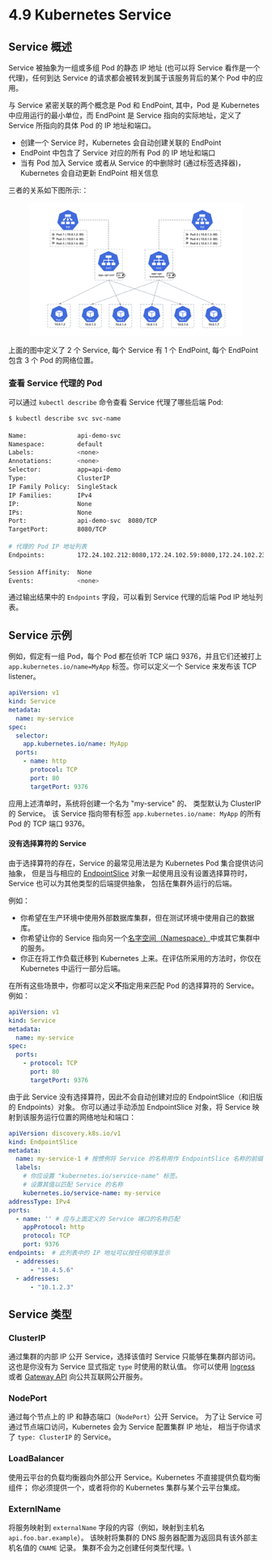 # 4.9 Kubernetes Service

## Service 概述 <a href="#service-gai-shu" id="service-gai-shu"></a>

Service 被抽象为一组或多组 Pod 的静态 IP 地址 (也可以将 Service 看作是一个代理)，任何到达 Service 的请求都会被转发到属于该服务背后的某个 Pod 中的应用。

与 Service 紧密关联的两个概念是 Pod 和 EndPoint, 其中，Pod 是 Kubernetes 中应用运行的最小单位，而 EndPoint 是 Service 指向的实际地址，定义了 Service 所指向的具体 Pod 的 IP 地址和端口。

* 创建一个 Service 时，Kubernetes 会自动创建关联的 EndPoint
* EndPoint 中包含了 Service 对应的所有 Pod 的 IP 地址和端口
* 当有 Pod 加入 Service 或者从 Service 的中删除时 (通过标签选择器)，Kubernetes 会自动更新 EndPoint 相关信息

三者的关系如下图所示:：

<figure><img src="../../.gitbook/assets/截屏2024-07-17 12.18.56_副本.png" alt=""><figcaption></figcaption></figure>

上面的图中定义了 2 个 Service, 每个 Service 有 1 个 EndPoint, 每个 EndPoint 包含 3 个 Pod 的网络位置。

### 查看 Service 代理的 Pod

可以通过 `kubectl describe` 命令查看 Service 代理了哪些后端 Pod:

```bash
$ kubectl describe svc svc-name

Name:              api-demo-svc
Namespace:         default
Labels:            <none>
Annotations:       <none>
Selector:          app=api-demo
Type:              ClusterIP
IP Family Policy:  SingleStack
IP Families:       IPv4
IP:                None
IPs:               None
Port:              api-demo-svc  8080/TCP
TargetPort:        8080/TCP

# 代理的 Pod IP 地址列表
Endpoints:         172.24.102.212:8080,172.24.102.59:8080,172.24.102.23:8080 + 2 more...

Session Affinity:  None
Events:            <none>
```

通过输出结果中的 `Endpoints` 字段，可以看到 Service 代理的后端 Pod IP 地址列表。

## Service 示例 <a href="#service-shi-li" id="service-shi-li"></a>

例如，假定有一组 Pod，每个 Pod 都在侦听 TCP 端口 9376，并且它们还被打上 `app.kubernetes.io/name=MyApp` 标签。你可以定义一个 Service 来发布该 TCP  listener。

```yaml
apiVersion: v1
kind: Service
metadata:
  name: my-service
spec:
  selector:
    app.kubernetes.io/name: MyApp
  ports:
    - name: http
      protocol: TCP
      port: 80
      targetPort: 9376
```

应用上述清单时，系统将创建一个名为 "my-service" 的、 类型默认为 ClusterIP 的 Service。 该 Service 指向带有标签 `app.kubernetes.io/name: MyApp` 的所有 Pod 的 TCP 端口 9376。

#### 没有选择算符的 Service[ ](https://kubernetes.io/zh-cn/docs/concepts/services-networking/service/#services-without-selectors) <a href="#services-without-selectors" id="services-without-selectors"></a>

由于选择算符的存在，Service 的最常见用法是为 Kubernetes Pod 集合提供访问抽象， 但是当与相应的 [EndpointSlice](https://kubernetes.io/zh-cn/docs/concepts/services-networking/endpoint-slices/) 对象一起使用且没有设置选择算符时，Service 也可以为其他类型的后端提供抽象， 包括在集群外运行的后端。

例如：

* 你希望在生产环境中使用外部数据库集群，但在测试环境中使用自己的数据库。
* 你希望让你的 Service 指向另一个[名字空间（Namespace）](https://kubernetes.io/zh-cn/docs/concepts/overview/working-with-objects/namespaces/)中或其它集群中的服务。
* 你正在将工作负载迁移到 Kubernetes 上来。在评估所采用的方法时，你仅在 Kubernetes 中运行一部分后端。

在所有这些场景中，你都可以定义**不**指定用来匹配 Pod 的选择算符的 Service。例如：

```yaml
apiVersion: v1
kind: Service
metadata:
  name: my-service
spec:
  ports:
    - protocol: TCP
      port: 80
      targetPort: 9376
```

由于此 Service 没有选择算符，因此不会自动创建对应的 EndpointSlice（和旧版的 Endpoints）对象。 你可以通过手动添加 EndpointSlice 对象，将 Service 映射到该服务运行位置的网络地址和端口：

```yaml
apiVersion: discovery.k8s.io/v1
kind: EndpointSlice
metadata:
  name: my-service-1 # 按惯例将 Service 的名称用作 EndpointSlice 名称的前缀
  labels:
    # 你应设置 "kubernetes.io/service-name" 标签。
    # 设置其值以匹配 Service 的名称
    kubernetes.io/service-name: my-service
addressType: IPv4
ports:
  - name: '' # 应与上面定义的 Service 端口的名称匹配
    appProtocol: http
    protocol: TCP
    port: 9376
endpoints:  # 此列表中的 IP 地址可以按任何顺序显示
  - addresses:
      - "10.4.5.6"
  - addresses:
      - "10.1.2.3"
```

## Service 类型 <a href="#service-lei-xing" id="service-lei-xing"></a>

### ClusterIP

通过集群的内部 IP 公开 Service，选择该值时 Service 只能够在集群内部访问。 这也是你没有为 Service 显式指定 `type` 时使用的默认值。 你可以使用 [Ingress](https://kubernetes.io/zh-cn/docs/concepts/services-networking/ingress/) 或者 [Gateway API](https://gateway-api.sigs.k8s.io/) 向公共互联网公开服务。

### NodePort

通过每个节点上的 IP 和静态端口（`NodePort`）公开 Service。 为了让 Service 可通过节点端口访问，Kubernetes 会为 Service 配置集群 IP 地址， 相当于你请求了 `type: ClusterIP` 的 Service。

### LoadBalancer

使用云平台的负载均衡器向外部公开 Service。Kubernetes 不直接提供负载均衡组件； 你必须提供一个，或者将你的 Kubernetes 集群与某个云平台集成。

### ExternlName

将服务映射到 `externalName` 字段的内容（例如，映射到主机名 `api.foo.bar.example`）。 该映射将集群的 DNS 服务器配置为返回具有该外部主机名值的 `CNAME` 记录。 集群不会为之创建任何类型代理。\
